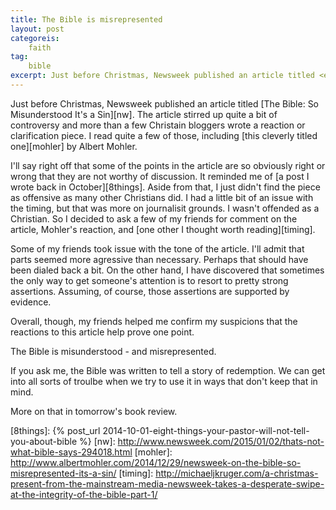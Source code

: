 ```yaml
---
title: The Bible is misrepresented
layout: post
categoreis:
    faith
tag:
    bible
excerpt: Just before Christmas, Newsweek published an article titled <em>The Bible: So Misunderstood It's a Sin</em>. The article stirred up quite a bit of controversy and more than a few Christain bloggers wrote a reaction or clarification piece.
---
```

Just before Christmas, Newsweek published an article titled [The Bible: So Misunderstood It's a Sin][nw]. The article stirred up quite a bit of controversy and more than a few Christain bloggers wrote a reaction or clarification piece. I read quite a few of those, including [this cleverly titled one][mohler] by Albert Mohler.

I'll say right off that some of the points in the article are so obviously right or wrong that they are not worthy of discussion. It reminded me of [a post I wrote back in October][8things]. Aside from that, I just didn't find the piece as offensive as many other Christians did. I had a little bit of an issue with the timing, but that was more on journalisit grounds. I wasn't offended as a Christian. So I decided to ask a few of my friends for comment on the article, Mohler's reaction, and [one other I thought worth reading][timing]. 

Some of my friends took issue with the tone of the article. I'll admit that parts seemed more agressive than necessary. Perhaps that should have been dialed back a bit. On the other hand, I have discovered that sometimes the only way to get someone's attention is to resort to pretty strong assertions. Assuming, of course, those assertions are supported by evidence.

Overall, though, my friends helped me confirm my suspicions that the reactions to this article help prove one point. 

The Bible is misunderstood - and misrepresented.

If you ask me, the Bible was written to tell a story of redemption. We can get into all sorts of troulbe when we try to use it in ways that don't keep that in mind.

More on that in tomorrow's book review.

[8things]: {% post_url 2014-10-01-eight-things-your-pastor-will-not-tell-you-about-bible %}
[nw]: http://www.newsweek.com/2015/01/02/thats-not-what-bible-says-294018.html
[mohler]: http://www.albertmohler.com/2014/12/29/newsweek-on-the-bible-so-misrepresented-its-a-sin/
[timing]: http://michaeljkruger.com/a-christmas-present-from-the-mainstream-media-newsweek-takes-a-desperate-swipe-at-the-integrity-of-the-bible-part-1/
